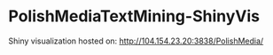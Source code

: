 # PolishMediaTextMining-ShinyVis

Shiny visualization hosted on:
http://104.154.23.20:3838/PolishMedia/
